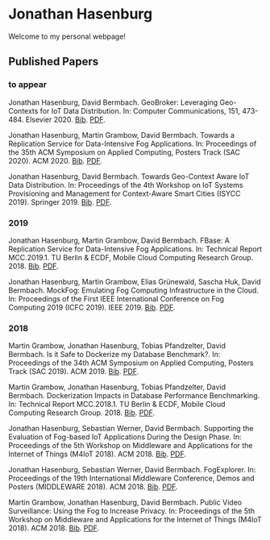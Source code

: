 # Jonathan Hasenburg

Welcome to my personal webpage!

## Published Papers

### to appear

Jonathan Hasenburg, David Bermbach. GeoBroker: Leveraging Geo-Contexts for IoT Data Distribution. In: Computer Communications, 151, 473-484. Elsevier 2020.  [Bib](https://www.mcc.tu-berlin.de/fileadmin/fg344/publications/2020-06-01_geobroker.bib). [PDF](https://arxiv.org/pdf/2001.01603.pdf).

Jonathan Hasenburg, Martin Grambow, David Bermbach. Towards a Replication Service for Data-Intensive Fog Applications. In: Proceedings of the 35th ACM Symposium on Applied Computing, Posters Track (SAC 2020). ACM 2020. [Bib](https://dbermbach.github.io/publications/2020-sac-dads-fbase.bib). [PDF](https://dbermbach.github.io/publications/2020-sac-dads-fbase.pdf).

Jonathan Hasenburg, David Bermbach. Towards Geo-Context Aware IoT Data Distribution. In: Proceedings of the 4th Workshop on IoT Systems Provisioning and Management for Context-Aware Smart Cities (ISYCC 2019). Springer 2019. [Bib](https://dbermbach.github.io/publications/2019-isycc.bib). [PDF](https://dbermbach.github.io/publications/2019-isycc.pdf).

### 2019

Jonathan Hasenburg, Martin Grambow, David Bermbach. FBase: A Replication Service for Data-Intensive Fog Applications. In: Technical Report MCC.2019.1. TU Berlin & ECDF, Mobile Cloud Computing Research Group. 2018. [Bib](https://dbermbach.github.io/publications/techreport-mcc.2019.1.bib). [PDF](https://dbermbach.github.io/publications/techreport-mcc.2019.1.pdf).

Jonathan Hasenburg, Martin Grambow, Elias Grünewald, Sascha Huk, David Bermbach. MockFog: Emulating Fog Computing Infrastructure in the Cloud. In: Proceedings of the First IEEE International Conference on Fog Computing 2019 (ICFC 2019). IEEE 2019. [Bib](http://www.mcc.tu-berlin.de/fileadmin/fg344/publications/2019-02-11_mockfog.bib). [PDF](http://www.mcc.tu-berlin.de/fileadmin/fg344/publications/2019-02-11_mockfog.pdf).

### 2018

Martin Grambow, Jonathan Hasenburg, Tobias Pfandzelter, David Bermbach. Is it Safe to Dockerize my Database Benchmark?. In: Proceedings of the 34th ACM Symposium on Applied Computing, Posters Track (SAC 2019). ACM 2019. [Bib](http://dbermbach.github.io/publications/2018-sac-dads.bib). [PDF](http://dbermbach.github.io/publications/2019-sac-dads.pdf).

Martin Grambow, Jonathan Hasenburg, Tobias Pfandzelter, David Bermbach. Dockerization Impacts in Database Performance Benchmarking. In: Technical Report MCC.2018.1. TU Berlin & ECDF, Mobile Cloud Computing Research Group. 2018. [Bib](http://dbermbach.github.io/publications/techreport-mcc.2018.1.bib). [PDF](https://arxiv.org/abs/1812.04362).

Jonathan Hasenburg, Sebastian Werner, David Bermbach. Supporting the Evaluation of Fog-based IoT Applications During the Design Phase. In: Proceedings of the 5th Workshop on Middleware and Applications for the Internet of Things (M4IoT 2018). ACM 2018. [Bib](http://www.mcc.tu-berlin.de/fileadmin/fg344/publications/2018-11-01_fogexplorer-m4iot.bib). [PDF](http://www.mcc.tu-berlin.de/fileadmin/fg344/publications/2018-11-01_fogexplorer-m4iot.pdf).

Jonathan Hasenburg, Sebastian Werner, David Bermbach. FogExplorer. In: Proceedings of the 19th International Middleware Conference, Demos and Posters (MIDDLEWARE 2018). ACM 2018. [Bib](http://www.mcc.tu-berlin.de/fileadmin/fg344/publications/2018-11-01_fogexplorer-demo.bib). [PDF](http://www.mcc.tu-berlin.de/fileadmin/fg344/publications/2018-11-01_fogexplorer_demo.pdf).

Martin Grambow, Jonathan Hasenburg, David Bermbach. Public Video Surveillance: Using the Fog to Increase Privacy. In: Proceedings of the 5th Workshop on Middleware and Applications for the Internet of Things (M4IoT 2018). ACM 2018. [Bib](http://www.mcc.tu-berlin.de/fileadmin/fg344/publications/2018-11-01_surveillance_m4iot.bib). [PDF](http://www.mcc.tu-berlin.de/fileadmin/fg344/publications/2018-11-01_surveillance_m4iot.pdf).
